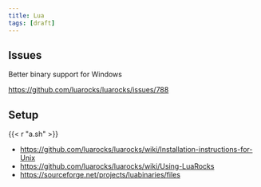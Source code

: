 ```yaml
---
title: Lua
tags: [draft]
---
```


## Issues

Better binary support for Windows

<https://github.com/luarocks/luarocks/issues/788>

## Setup

{{< r "a.sh" >}}

- <https://github.com/luarocks/luarocks/wiki/Installation-instructions-for-Unix>
- <https://github.com/luarocks/luarocks/wiki/Using-LuaRocks>
- <https://sourceforge.net/projects/luabinaries/files>
